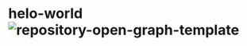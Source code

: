 # helo-world![repository-open-graph-template](https://user-images.githubusercontent.com/121002737/208498380-4302c065-85e4-42a3-99ca-33838c71c5f8.png)

